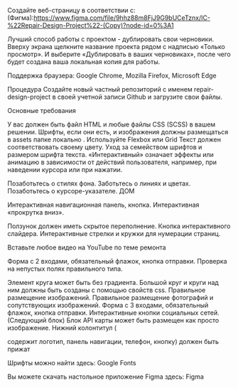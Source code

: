 Создайте веб-страницу в соответствии с:
(Фигма):https://www.figma.com/file/9hhz88m8FjJ9G9bUCeTznx/IC-%22Repair-Design-Project%22-(Copy)?node-id=0%3A1

Лучший способ работы с проектом - дублировать свои черновики. Вверху экрана щелкните название проекта рядом с надписью «Только просмотр». И выберите «Дублировать в ваших черновиках», после чего будет создана ваша локальная копия для работы.

Поддержка браузера: Google Chrome, Mozilla Firefox, Microsoft Edge 

Процедура
Создайте новый частный репозиторий с именем repair-design-project в своей учетной записи Github и загрузите свои файлы.

Основные требования

У вас должен быть  файл HTML и любые файлы CSS (SCSS) в вашем решении. Шрифты, если они есть, и изображения должны размещаться в assets папке локально .
Используйте Flexbox или Grid
Текст должен соответствовать своему цвету. Уход за семейством шрифтов и размером шрифта текста.
«Интерактивный» означает эффекты или анимацию в зависимости от действий пользователя, например, при наведении курсора или при нажатии.

Позаботьтесь о стилях фона.
Заботьтесь о линиях и цветах.
Позаботьтесь о курсоре-указателе.
ДОМ

Интерактивная навигационная панель, кнопка.
Интерактивная «прокрутка вниз».

Ползунок должен иметь скрытое переполнение.
Кнопка интерактивного слайдера.
Интерактивные стрелки и кружки для нумерации страниц.

Вставьте любое видео на YouTube по теме ремонта

Форма с 2 входами, обязательный флажок, кнопка отправки.
Проверка на непустых полях правильного типа.

Элемент круга может быть без градиента.
Большой круг и круги над ним должны быть созданы с помощью свойств css.
Правильное размещение изображений.
Правильное размещение фотографий и сопутствующих изображений.
Форма с 3 входами, обязательный флажок, кнопка отправки.
Интерактивные кнопки социальных сетей.
(Следующий блок)
Блок API карты может быть размещен как просто изображение.
Нижний колонтитул ( <footer>содержит логотип, панель навигации, телефон, кнопку) должен быть прижат  


Шрифты можно найти здесь: Google Fonts

Вы можете скачать настольное приложение Figma здесь: Figma
